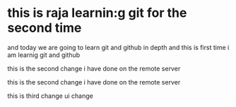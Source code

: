 # this is raja learnin:g git for the second time   

and today we are going to learn git and github in depth
 and this is first time i am learnig git and github 


 this is the second change i have done on the remote server 

 this is the second change i have done on the remote server

 this is third change ui change 
